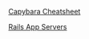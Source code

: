 [Capybara Cheatsheet](capybara_cheatsheet.md)

[Rails App Servers](https://blog.engineyard.com/2014/ruby-app-server-arena-pt1)
